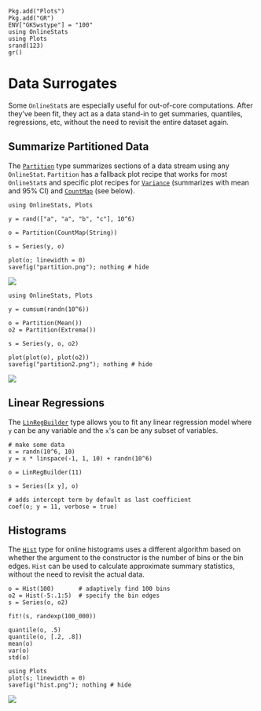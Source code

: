 ```@setup setup
Pkg.add("Plots")
Pkg.add("GR")
ENV["GKSwstype"] = "100"
using OnlineStats
using Plots
srand(123)
gr()
```

# Data Surrogates

Some `OnlineStat`s are especially useful for out-of-core computations.  After they've been fit, they act as a data stand-in to get summaries, quantiles, regressions, etc, without the need to revisit the entire dataset again.

## Summarize Partitioned Data

The [`Partition`](@ref) type summarizes sections of a data stream using any `OnlineStat`. 
`Partition` has a fallback plot recipe that works for most `OnlineStat`s and specific plot
recipes for [`Variance`](@ref) (summarizes with mean and 95% CI) and [`CountMap`](@ref) (see below).

```@example setup
using OnlineStats, Plots

y = rand(["a", "a", "b", "c"], 10^6)

o = Partition(CountMap(String))

s = Series(y, o)

plot(o; linewidth = 0)
savefig("partition.png"); nothing # hide
```

![](partition.png)

```@example setup
using OnlineStats, Plots

y = cumsum(randn(10^6))

o = Partition(Mean())
o2 = Partition(Extrema())

s = Series(y, o, o2)

plot(plot(o), plot(o2))
savefig("partition2.png"); nothing # hide
```

![](partition2.png)

## Linear Regressions

The [`LinRegBuilder`](@ref) type allows you to fit any linear regression model where `y`
can be any variable and the `x`'s can be any subset of variables.

```@example setup
# make some data
x = randn(10^6, 10)
y = x * linspace(-1, 1, 10) + randn(10^6)

o = LinRegBuilder(11)

s = Series([x y], o)

# adds intercept term by default as last coefficient
coef(o; y = 11, verbose = true)
```

## Histograms

The [`Hist`](@ref) type for online histograms uses a different algorithm based on whether
the argument to the constructor is the number of bins or the bin edges.  `Hist` can be used 
to calculate approximate summary statistics, without the need to revisit the actual data.

```@example setup
o = Hist(100)       # adaptively find 100 bins
o2 = Hist(-5:.1:5)  # specify the bin edges
s = Series(o, o2)

fit!(s, randexp(100_000))

quantile(o, .5)
quantile(o, [.2, .8])
mean(o)
var(o)
std(o)

using Plots
plot(s; linewidth = 0)
savefig("hist.png"); nothing # hide
```

![](hist.png)


